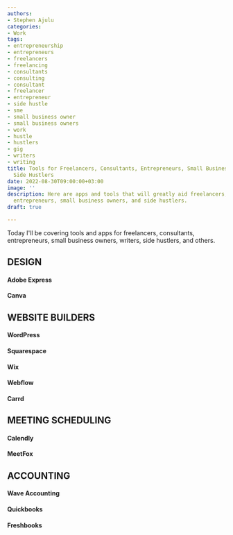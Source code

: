 ```yaml
---
authors:
- Stephen Ajulu
categories:
- Work
tags:
- entrepreneurship
- entrepreneurs
- freelancers
- freelancing
- consultants
- consulting
- consultant
- freelancer
- entrepreneur
- side hustle
- sme
- small business owner
- small business owners
- work
- hustle
- hustlers
- gig
- writers
- writing
title: Tools for Freelancers, Consultants, Entrepreneurs, Small Business Owners, and
  Side Hustlers
date: 2022-08-30T09:00:00+03:00
image: ''
description: Here are apps and tools that will greatly aid freelancers, consultants,
  entrepreneurs, small business owners, and side hustlers.
draft: true

---
```

Today I'll be covering tools and apps for freelancers, consultants, entrepreneurs, small business owners, writers, side hustlers, and others.

## DESIGN

#### Adobe Express

#### Canva

## WEBSITE BUILDERS

#### WordPress

#### Squarespace

#### Wix

#### Webflow

#### Carrd

## MEETING SCHEDULING

#### Calendly

#### MeetFox

## ACCOUNTING

#### Wave Accounting

#### Quickbooks

#### Freshbooks

## 
